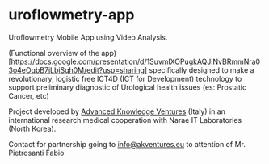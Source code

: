 # uroflowmetry-app
Uroflowmetry Mobile App using Video Analysis.

(Functional overview of the app)[https://docs.google.com/presentation/d/1SuvmlXOPugkAQJiNvBRmmNra03o4eOqbB7jLbiSqh0M/edit?usp=sharing] specifically designed to make a revolutionary, logistic free ICT4D (ICT for Development) technology to support preliminary diagnostic of Urological health issues (es: Prostatic Cancer, etc)

Project developed by [Advanced Knowledge Ventures](http://www.akventures.eu) (Italy) in an international research medical cooperation with Narae IT Laboratories (North Korea).

Contact for partnership going to info@akventures.eu to attention of Mr. Pietrosanti Fabio
